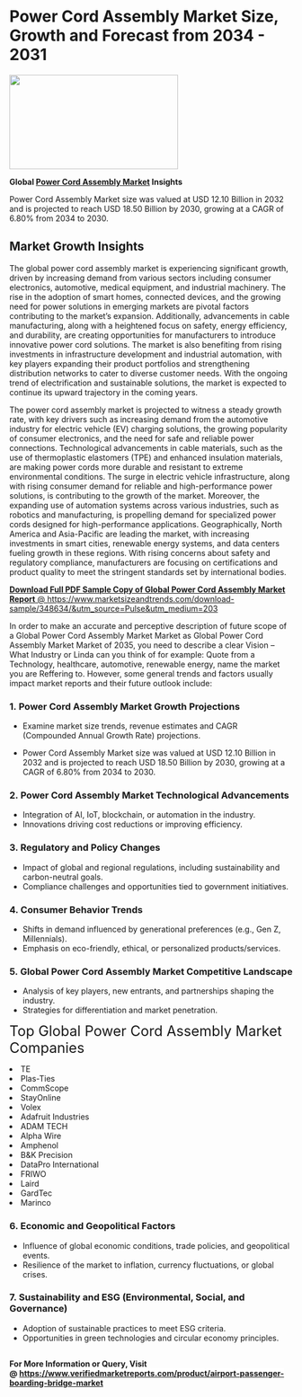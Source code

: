 <H1>Power Cord Assembly Market Size, Growth and Forecast from 2034 - 2031</H1><img class="aligncenter size-medium wp-image-584254" src="https://thirdeyenews.in/wp-content/uploads/2034/09/Global-Market-Research-300x168.jpeg" alt="" width="300" height="168" /><p><strong>Global&nbsp;<a href="https://www.marketsizeandtrends.com/download-sample/348634/&amp;utm_source=Pulse&amp;utm_medium=203">Power Cord Assembly Market</a> Insights</strong></p><p>Power Cord Assembly Market size was valued at USD 12.10 Billion in 2032 and is projected to reach USD 18.50 Billion by 2030, growing at a CAGR of 6.80% from 2034 to 2030.</p><p><h2>Market Growth Insights</h2> <p>The global power cord assembly market is experiencing significant growth, driven by increasing demand from various sectors including consumer electronics, automotive, medical equipment, and industrial machinery. The rise in the adoption of smart homes, connected devices, and the growing need for power solutions in emerging markets are pivotal factors contributing to the market’s expansion. Additionally, advancements in cable manufacturing, along with a heightened focus on safety, energy efficiency, and durability, are creating opportunities for manufacturers to introduce innovative power cord solutions. The market is also benefiting from rising investments in infrastructure development and industrial automation, with key players expanding their product portfolios and strengthening distribution networks to cater to diverse customer needs. With the ongoing trend of electrification and sustainable solutions, the market is expected to continue its upward trajectory in the coming years.</p> <p><a href="#"></a></p> <p>The power cord assembly market is projected to witness a steady growth rate, with key drivers such as increasing demand from the automotive industry for electric vehicle (EV) charging solutions, the growing popularity of consumer electronics, and the need for safe and reliable power connections. Technological advancements in cable materials, such as the use of thermoplastic elastomers (TPE) and enhanced insulation materials, are making power cords more durable and resistant to extreme environmental conditions. The surge in electric vehicle infrastructure, along with rising consumer demand for reliable and high-performance power solutions, is contributing to the growth of the market. Moreover, the expanding use of automation systems across various industries, such as robotics and manufacturing, is propelling demand for specialized power cords designed for high-performance applications. Geographically, North America and Asia-Pacific are leading the market, with increasing investments in smart cities, renewable energy systems, and data centers fueling growth in these regions. With rising concerns about safety and regulatory compliance, manufacturers are focusing on certifications and product quality to meet the stringent standards set by international bodies.</p> <p><a href="#"></p><p><span class=""><strong>Download Full PDF Sample Copy of Global Power Cord Assembly Market Report</strong> @ <a href="https://www.marketsizeandtrends.com/download-sample/348634/&amp;utm_source=Pulse&amp;utm_medium=203" target="_blank">https://www.marketsizeandtrends.com/download-sample/348634/&amp;utm_source=Pulse&amp;utm_medium=203</a></span></p><p>In order to make an accurate and perceptive description of future scope of a Global&nbsp;Power Cord Assembly Market Market as Global&nbsp;Power Cord Assembly Market Market of 2035, you need to describe a clear Vision &ndash; What Industry or Linda can you think of for example: Quote from a Technology, healthcare, automotive, renewable energy, name the market you are Reffering to. However, some general trends and factors usually impact market reports and their future outlook include:</p><h3>1.&nbsp;<strong>Power Cord Assembly Market Growth Projections</strong></h3><ul><li>Examine market size trends, revenue estimates and CAGR (Compounded Annual Growth Rate) projections.</li><li><p>Power Cord Assembly Market size was valued at USD 12.10 Billion in 2032 and is projected to reach USD 18.50 Billion by 2030, growing at a CAGR of 6.80% from 2034 to 2030.</p></li></ul><h3>2.&nbsp;<strong>Power Cord Assembly Market Technological Advancements</strong></h3><ul><li>Integration of AI, IoT, blockchain, or automation in the industry.</li><li>Innovations driving cost reductions or improving efficiency.</li></ul><h3>3.&nbsp;<strong>Regulatory and Policy Changes</strong></h3><ul><li>Impact of global and regional regulations, including sustainability and carbon-neutral goals.</li><li>Compliance challenges and opportunities tied to government initiatives.</li></ul><h3>4.&nbsp;<strong>Consumer Behavior Trends</strong></h3><ul><li>Shifts in demand influenced by generational preferences (e.g., Gen Z, Millennials).</li><li>Emphasis on eco-friendly, ethical, or personalized products/services.</li></ul><h3>5.&nbsp;<strong>Global Power Cord Assembly Market Competitive Landscape</strong></h3><ul><li>Analysis of key players, new entrants, and partnerships shaping the industry.</li><li>Strategies for differentiation and market penetration.</li></ul><p data-pm-slice="1 1 []"><span style="color: inherit; font-family: inherit; font-size: 25px;">Top Global Power Cord Assembly Market Companies</span></p><div class="" data-test-id=""><p><li>TE</li><li> Plas-Ties</li><li> CommScope</li><li> StayOnline</li><li> Volex</li><li> Adafruit Industries</li><li> ADAM TECH</li><li> Alpha Wire</li><li> Amphenol</li><li> B&K Precision</li><li> DataPro International</li><li> FRIWO</li><li> Laird</li><li> GardTec</li><li> Marinco</li></p></div><h3>6.&nbsp;<strong>Economic and Geopolitical Factors</strong></h3><ul><li>Influence of global economic conditions, trade policies, and geopolitical events.</li><li>Resilience of the market to inflation, currency fluctuations, or global crises.</li></ul><h3>7.&nbsp;<strong>Sustainability and ESG (Environmental, Social, and Governance)</strong></h3><ul><li>Adoption of sustainable practices to meet ESG criteria.</li><li>Opportunities in green technologies and circular economy principles.</li></ul><h2><strong style="font-size: 14px;">For More Information or Query, Visit @&nbsp;</strong><a style="background-color: #ffffff; font-size: 14px;" href="https://www.marketsizeandtrends.com/report/power-cord-assembly-market/" target="_blank">https://www.verifiedmarketreports.com/product/airport-passenger-boarding-bridge-market</a></h2>
